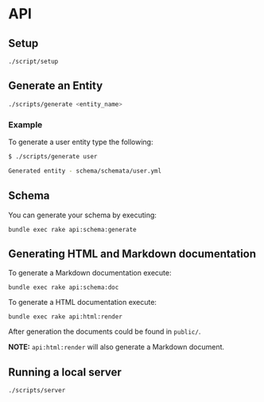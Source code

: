 # API

## Setup

```
./script/setup
```

## Generate an Entity

``` sh
./scripts/generate <entity_name>
```

### Example

To generate a user entity type the following:

``` sh
$ ./scripts/generate user

Generated entity - schema/schemata/user.yml
```

## Schema

You can generate your schema by executing:

```
bundle exec rake api:schema:generate
```

## Generating HTML and Markdown documentation

To generate a Markdown documentation execute:

```
bundle exec rake api:schema:doc
```

To generate a HTML documentation execute:

```
bundle exec rake api:html:render
```

After generation the documents could be found in `public/`.

**NOTE:** `api:html:render` will also generate a Markdown document.

## Running a local server

```
./scripts/server
```
